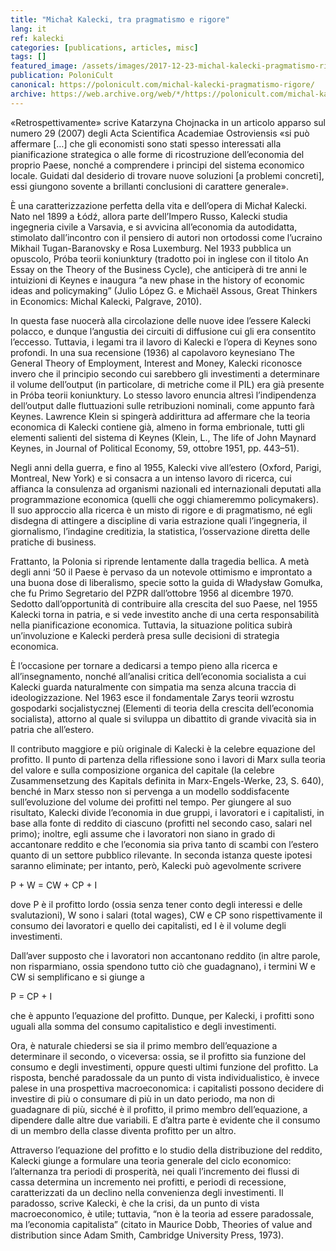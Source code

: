 ```yaml
---
title: "Michał Kalecki, tra pragmatismo e rigore"
lang: it
ref: kalecki
categories: [publications, articles, misc]
tags: []
featured_image: /assets/images/2017-12-23-michal-kalecki-pragmatismo-rigore.jpg
publication: PoloniCult
canonical: https://polonicult.com/michal-kalecki-pragmatismo-rigore/
archive: https://web.archive.org/web/*/https://polonicult.com/michal-kalecki-pragmatismo-rigore/
---
```


«Retrospettivamente» scrive Katarzyna Chojnacka in un articolo apparso sul numero 29 (2007) degli Acta Scientifica Academiae Ostroviensis «si può affermare […] che gli economisti sono stati spesso interessati alla pianificazione strategica o alle forme di ricostruzione dell’economia del proprio Paese, nonché a comprendere i principi del sistema economico locale. Guidati dal desiderio di trovare nuove soluzioni [a problemi concreti], essi giungono sovente a brillanti conclusioni di carattere generale».

È una caratterizzazione perfetta della vita e dell’opera di Michał Kalecki. Nato nel 1899 a Łódź, allora parte dell’Impero Russo, Kalecki studia ingegneria civile a Varsavia, e si avvicina all’economia da autodidatta, stimolato dall’incontro con il pensiero di autori non ortodossi come l’ucraino Mikhail Tugan-Baranovsky e Rosa Luxemburg. Nel 1933 pubblica un opuscolo, Próba teorii koniunktury (tradotto poi in inglese con il titolo An Essay on the Theory of the Business Cycle), che anticiperà di tre anni le intuizioni di Keynes e inaugura “a new phase in the history of economic ideas and policymaking” (Julio López G. e Michaël Assous, Great Thinkers in Economics: Michal Kalecki, Palgrave, 2010).

In questa fase nuocerà alla circolazione delle nuove idee l’essere Kalecki polacco, e dunque l’angustia dei circuiti di diffusione cui gli era consentito l’eccesso. Tuttavia, i legami tra il lavoro di Kalecki e l’opera di Keynes sono profondi. In una sua recensione (1936) al capolavoro keynesiano The General Theory of Employment, Interest and Money, Kalecki riconosce invero che il principio secondo cui sarebbero gli investimenti a determinare il volume dell’output (in particolare, di metriche come il PIL) era già presente in  Próba teorii koniunktury. Lo stesso lavoro enuncia altresì l’indipendenza dell’output dalle fluttuazioni sulle retribuzioni nominali, come appunto farà Keynes. Lawrence Klein si spingerà addirittura ad affermare che la teoria economica di Kalecki contiene già, almeno in forma embrionale, tutti gli elementi salienti del sistema di Keynes (Klein, L., The life of John Maynard Keynes, in Journal of Political Economy, 59, ottobre 1951, pp. 443–51).

Negli anni della guerra, e fino al 1955, Kalecki vive all’estero (Oxford, Parigi, Montreal, New York) e si consacra a un intenso lavoro di ricerca, cui affianca la consulenza ad organismi nazionali ed internazionali deputati alla programmazione economica (quelli che oggi chiameremmo policymakers). Il suo approccio alla ricerca è un misto di rigore e di pragmatismo, né egli disdegna di attingere a discipline di varia estrazione quali l’ingegneria, il giornalismo, l’indagine creditizia, la statistica, l’osservazione diretta delle pratiche di business.

Frattanto, la Polonia si riprende lentamente dalla tragedia bellica. A metà degli anni ‘50 il Paese è pervaso da un notevole ottimismo e improntato a una buona dose di liberalismo, specie sotto la guida di Władysław Gomułka, che fu Primo Segretario del PZPR dall’ottobre 1956 al dicembre 1970. Sedotto dall’opportunità di contribuire alla crescita del suo Paese, nel 1955 Kalecki torna in patria, e si vede investito anche di una certa responsabilità nella pianificazione economica. Tuttavia, la situazione politica subirà un’involuzione e Kalecki perderà presa sulle decisioni di strategia economica.

È l’occasione per tornare a dedicarsi a tempo pieno alla ricerca e all’insegnamento, nonché all’analisi critica dell’economia socialista a cui Kalecki guarda naturalmente con simpatia ma senza alcuna traccia di ideologizzazione. Nel 1963 esce il fondamentale Zarys teorii wzrostu gospodarki socjalistycznej (Elementi di teoria della crescita dell’economia socialista), attorno al quale si sviluppa un dibattito di grande vivacità sia in patria che all’estero.

Il contributo maggiore e più originale di Kalecki è la celebre equazione del profitto. Il punto di partenza della riflessione sono i lavori di Marx sulla teoria del valore e sulla composizione organica del capitale (la celebre Zusammensetzung des Kapitals definita in Marx-Engels-Werke, 23, S. 640), benché in Marx stesso non si pervenga a un modello soddisfacente sull’evoluzione del volume dei profitti nel tempo. Per giungere al suo risultato, Kalecki divide l’economia in due gruppi, i lavoratori e i capitalisti, in base alla fonte di reddito di ciascuno (profitti nel secondo caso, salari nel primo); inoltre, egli assume che i lavoratori non siano in grado di accantonare reddito e che l’economia sia priva tanto di scambi con l’estero quanto di un settore pubblico rilevante. In seconda istanza queste ipotesi saranno eliminate; per intanto, però, Kalecki può agevolmente scrivere

P + W = CW + CP + I

dove P è il profitto lordo (ossia senza tener conto degli interessi e delle svalutazioni), W sono i salari (total wages), CW e CP sono rispettivamente il consumo dei lavoratori e quello dei capitalisti, ed I è il volume degli investimenti.

Dall’aver supposto che i lavoratori non accantonano reddito (in altre parole, non risparmiano, ossia spendono tutto ciò che guadagnano), i termini W e CW si semplificano e si giunge a

P = CP + I

che è appunto l’equazione del profitto. Dunque, per Kalecki, i profitti sono uguali alla somma del consumo capitalistico e degli investimenti.

Ora, è naturale chiedersi se sia il primo membro dell’equazione a determinare il secondo, o viceversa: ossia, se il profitto sia funzione del consumo e degli investimenti, oppure questi ultimi funzione del profitto. La risposta, benché paradossale da un punto di vista individualistico, è invece palese in una prospettiva macroeconomica: i capitalisti possono decidere di investire di più o consumare di più in un dato periodo, ma non di guadagnare di più, sicché è il profitto, il primo membro dell’equazione, a dipendere dalle altre due variabili. E d’altra parte è evidente che il consumo di un membro della classe diventa profitto per un altro.

Attraverso l’equazione del profitto e lo studio della distribuzione del reddito, Kalecki giunge a formulare una teoria generale del ciclo economico: l’alternanza tra periodi di prosperità, nei quali l’incremento dei flussi di cassa determina un incremento nei profitti, e periodi di recessione, caratterizzati da un declino nella convenienza degli investimenti. Il paradosso, scrive Kalecki, è che la crisi, da un punto di vista macroeconomico, è utile; tuttavia, “non è la teoria ad essere paradossale, ma l’economia capitalista” (citato in Maurice Dobb, Theories of value and distribution since Adam Smith, Cambridge University Press, 1973).

